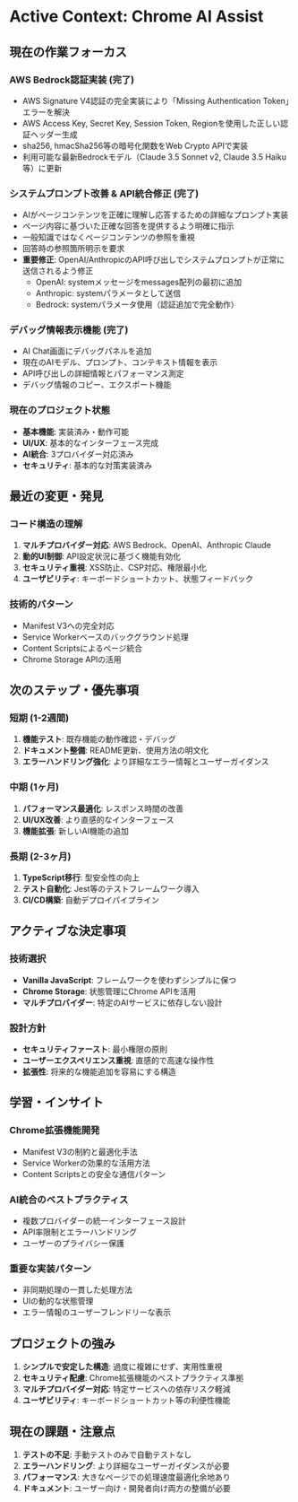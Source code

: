 # Active Context: Chrome AI Assist

## 現在の作業フォーカス

### AWS Bedrock認証実装 (完了)
- AWS Signature V4認証の完全実装により「Missing Authentication Token」エラーを解決
- AWS Access Key, Secret Key, Session Token, Regionを使用した正しい認証ヘッダー生成
- sha256, hmacSha256等の暗号化関数をWeb Crypto APIで実装
- 利用可能な最新Bedrockモデル（Claude 3.5 Sonnet v2, Claude 3.5 Haiku等）に更新

### システムプロンプト改善 & API統合修正 (完了)
- AIがページコンテンツを正確に理解し応答するための詳細なプロンプト実装
- ページ内容に基づいた正確な回答を提供するよう明確に指示
- 一般知識ではなくページコンテンツの参照を重視
- 回答時の参照箇所明示を要求
- **重要修正**: OpenAI/AnthropicのAPI呼び出しでシステムプロンプトが正常に送信されるよう修正
  - OpenAI: systemメッセージをmessages配列の最初に追加
  - Anthropic: systemパラメータとして送信
  - Bedrock: systemパラメータ使用（認証追加で完全動作）

### デバッグ情報表示機能 (完了)
- AI Chat画面にデバッグパネルを追加
- 現在のAIモデル、プロンプト、コンテキスト情報を表示
- API呼び出しの詳細情報とパフォーマンス測定
- デバッグ情報のコピー、エクスポート機能

### 現在のプロジェクト状態
- **基本機能**: 実装済み・動作可能
- **UI/UX**: 基本的なインターフェース完成
- **AI統合**: 3プロバイダー対応済み
- **セキュリティ**: 基本的な対策実装済み

## 最近の変更・発見

### コード構造の理解
1. **マルチプロバイダー対応**: AWS Bedrock、OpenAI、Anthropic Claude
2. **動的UI制御**: API設定状況に基づく機能有効化
3. **セキュリティ重視**: XSS防止、CSP対応、権限最小化
4. **ユーザビリティ**: キーボードショートカット、状態フィードバック

### 技術的パターン
- Manifest V3への完全対応
- Service Workerベースのバックグラウンド処理
- Content Scriptsによるページ統合
- Chrome Storage APIの活用

## 次のステップ・優先事項

### 短期 (1-2週間)
1. **機能テスト**: 既存機能の動作確認・デバッグ
2. **ドキュメント整備**: README更新、使用方法の明文化
3. **エラーハンドリング強化**: より詳細なエラー情報とユーザーガイダンス

### 中期 (1ヶ月)
1. **パフォーマンス最適化**: レスポンス時間の改善
2. **UI/UX改善**: より直感的なインターフェース
3. **機能拡張**: 新しいAI機能の追加

### 長期 (2-3ヶ月)
1. **TypeScript移行**: 型安全性の向上
2. **テスト自動化**: Jest等のテストフレームワーク導入
3. **CI/CD構築**: 自動デプロイパイプライン

## アクティブな決定事項

### 技術選択
- **Vanilla JavaScript**: フレームワークを使わずシンプルに保つ
- **Chrome Storage**: 状態管理にChrome APIを活用
- **マルチプロバイダー**: 特定のAIサービスに依存しない設計

### 設計方針
- **セキュリティファースト**: 最小権限の原則
- **ユーザーエクスペリエンス重視**: 直感的で高速な操作性
- **拡張性**: 将来的な機能追加を容易にする構造

## 学習・インサイト

### Chrome拡張機能開発
- Manifest V3の制約と最適化手法
- Service Workerの効果的な活用方法
- Content Scriptsとの安全な通信パターン

### AI統合のベストプラクティス
- 複数プロバイダーの統一インターフェース設計
- API率限制とエラーハンドリング
- ユーザーのプライバシー保護

### 重要な実装パターン
- 非同期処理の一貫した処理方法
- UIの動的な状態管理
- エラー情報のユーザーフレンドリーな表示

## プロジェクトの強み
1. **シンプルで安定した構造**: 過度に複雑にせず、実用性重視
2. **セキュリティ配慮**: Chrome拡張機能のベストプラクティス準拠  
3. **マルチプロバイダー対応**: 特定サービスへの依存リスク軽減
4. **ユーザビリティ**: キーボードショートカット等の利便性機能

## 現在の課題・注意点
1. **テストの不足**: 手動テストのみで自動テストなし
2. **エラーハンドリング**: より詳細なユーザーガイダンスが必要
3. **パフォーマンス**: 大きなページでの処理速度最適化余地あり
4. **ドキュメント**: ユーザー向け・開発者向け両方の整備が必要
